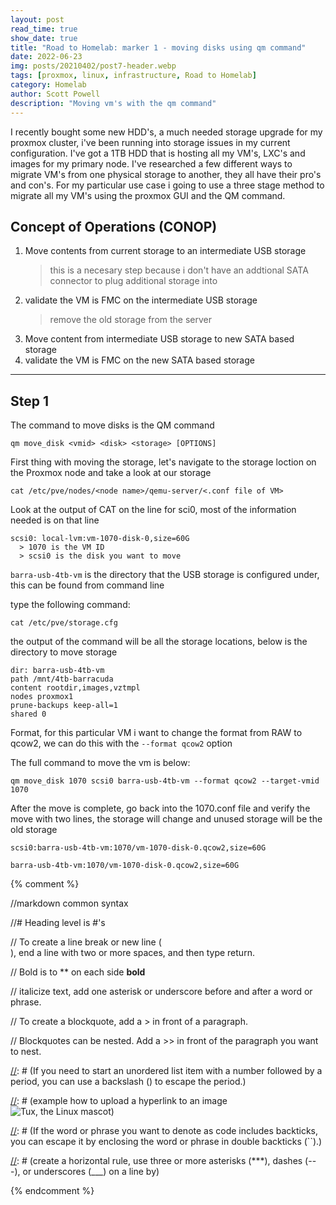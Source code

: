 ```yaml
---
layout: post
read_time: true
show_date: true
title: "Road to Homelab: marker 1 - moving disks using qm command"
date: 2022-06-23
img: posts/20210402/post7-header.webp
tags: [proxmox, linux, infrastructure, Road to Homelab]
category: Homelab
author: Scott Powell
description: "Moving vm's with the qm command"
---
```

I recently bought some new HDD's, a much needed storage upgrade for my proxmox cluster, i've been running into storage issues in my current configuration.  I've got a 1TB HDD that is hosting all my VM's, LXC's and images for my primary node.  I've researched a few different ways to migrate VM's from one physical storage to another, they all have their pro's and con's.  For my particular use case i going to use a three stage method to migrate all my VM's using the proxmox GUI and the QM command.

## Concept of Operations (CONOP)
1. Move contents from current storage to an intermediate USB storage
   > this is a necesary step because i don't have an addtional SATA connector to plug additional storage into 
2. validate the VM is FMC on the intermediate USB storage
   > remove the old storage from the server 
3. Move content from intermediate USB storage to new SATA based storage
4. validate the VM is FMC on the new SATA based storage   

___

## Step 1

The command to move disks is the QM command

    qm move_disk <vmid> <disk> <storage> [OPTIONS]

First thing with moving the storage, let's navigate to the storage loction on the Proxmox node and take a look at our storage 

    cat /etc/pve/nodes/<node name>/qemu-server/<.conf file of VM>
      
Look at the output of CAT on the line for sci0, most of the information needed is on that line
   
    scsi0: local-lvm:vm-1070-disk-0,size=60G
      > 1070 is the VM ID
      > scsi0 is the disk you want to move

`barra-usb-4tb-vm` is the directory that the USB storage is configured under, this can be found from command line

type the following command:

    cat /etc/pve/storage.cfg

the output of the command will be all the storage locations, below is the directory to move storage
   
    dir: barra-usb-4tb-vm
    path /mnt/4tb-barracuda
    content rootdir,images,vztmpl
    nodes proxmox1
    prune-backups keep-all=1
    shared 0
   
Format, for this particular VM i want to change the format from RAW to qcow2, we can do this with the `--format qcow2` option 
   
The full command to move the vm is below:
   
    qm move_disk 1070 scsi0 barra-usb-4tb-vm --format qcow2 --target-vmid 1070
   
After the move is complete, go back into the 1070.conf file and verify the move with two lines, the storage will change and unused storage will be the old storage

    scsi0:barra-usb-4tb-vm:1070/vm-1070-disk-0.qcow2,size=60G
   
    barra-usb-4tb-vm:1070/vm-1070-disk-0.qcow2,size=60G
      
{% comment %}

   //markdown common syntax

   //# Heading level is #'s

   // To create a line break or new line (<br>), end a line with two or more spaces, and then type return.

   // Bold is to ** on each side **bold**

   // italicize text, add one asterisk or underscore before and after a word or phrase.

   // To create a blockquote, add a > in front of a paragraph.

   // Blockquotes can be nested. Add a >> in front of the paragraph you want to nest.

[//]: # (If you need to start an unordered list item with a number followed by a period, you can use a backslash (\) to escape the period.)

[//]: # (Code blocks are normally indented four spaces or one tab. When they’re in a list, indent them eight spaces or two tabs.)

[//]: # (example how to upload a hyperlink to an image ![Tux, the Linux mascot](/assets/images/tux.png))  

[//]: # (If the word or phrase you want to denote as code includes backticks, you can escape it by enclosing the word or phrase in double backticks (``).)

[//]: # (create a horizontal rule, use three or more asterisks (***), dashes (---), or underscores (___) on a line by)    

[//]: # (This is a method of using MD to make a comment)
  
{% endcomment %}

